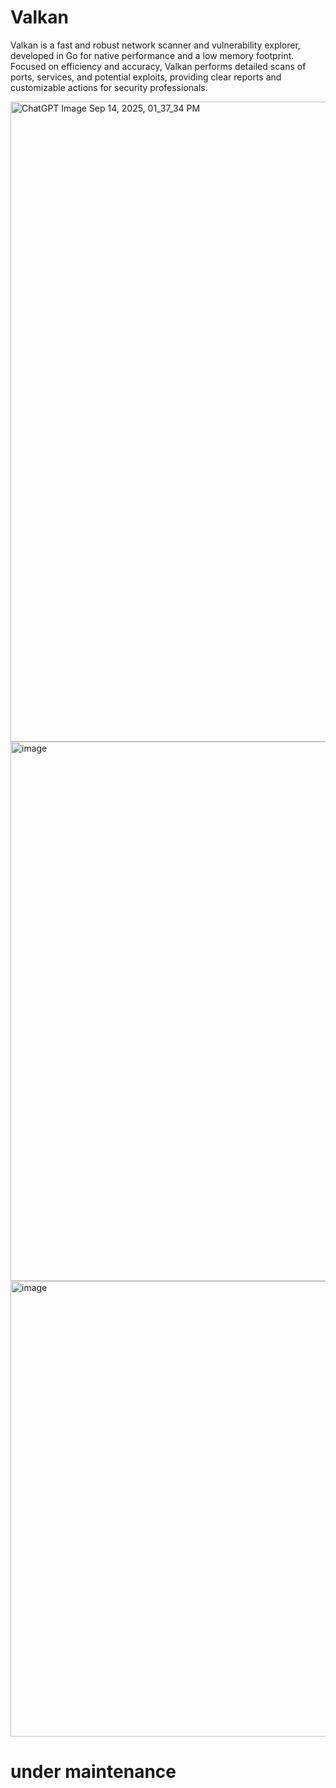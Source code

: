 # Valkan
Valkan is a fast and robust network scanner and vulnerability explorer, developed in Go for native performance and a low memory footprint. Focused on efficiency and accuracy, Valkan performs detailed scans of ports, services, and potential exploits, providing clear reports and customizable actions for security professionals.

<img width="1536" height="1024" alt="ChatGPT Image Sep 14, 2025, 01_37_34 PM" src="https://github.com/user-attachments/assets/7df8e01a-14ca-4910-951a-be7541838ce4" />


<img width="1329" height="863" alt="image" src="https://github.com/user-attachments/assets/2641ca31-d693-4d4d-95b4-6989bce280e4" />

<img width="1034" height="729" alt="image" src="https://github.com/user-attachments/assets/fae332f9-36e4-4b42-b682-b29b81f1a13a" />



# under maintenance
